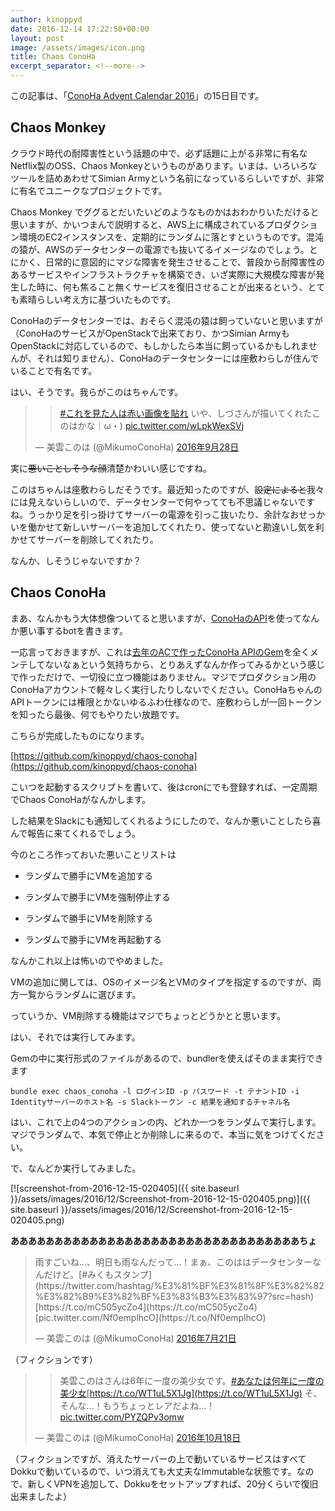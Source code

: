 ```yaml
---
author: kinoppyd
date: 2016-12-14 17:22:50+00:00
layout: post
image: /assets/images/icon.png
title: Chaos ConoHa
excerpt_separator: <!--more-->
---
```


この記事は、「[ConoHa Advent Calendar 2016](http://qiita.com/advent-calendar/2016/conoha)」の15日目です。


## Chaos Monkey


クラウド時代の耐障害性という話題の中で、必ず話題に上がる非常に有名なNetflix製のOSS、Chaos Monkeyというものがあります。いまは、いろいろなツールを詰めあわせてSimian Armyという名前になっているらしいですが、非常に有名でユニークなプロジェクトです。

Chaos Monkey でググるとだいたいどのようなものかはおわかりいただけると思いますが、かいつまんで説明すると、AWS上に構成されているプロダクション環境のEC2インスタンスを、定期的にランダムに落とすというものです。混沌の猿が、AWSのデータセンターの電源でも抜いてるイメージなのでしょう。とにかく、日常的に意図的にマジな障害を発生させることで、普段から耐障害性のあるサービスやインフラストラクチャを構築でき、いざ実際に大規模な障害が発生した時に、何も焦ること無くサービスを復旧させることが出来るという、とても素晴らしい考え方に基づいたものです。

ConoHaのデータセンターでは、おそらく混沌の猿は飼っていないと思いますが（ConoHaのサービスがOpenStackで出来ており、かつSimian ArmyもOpenStackに対応しているので、もしかしたら本当に飼っているかもしれませんが、それは知りません）、ConoHaのデータセンターには座敷わらしが住んでいることで有名です。

はい、そうです。我らがこのはちゃんです。

<!--more-->

<blockquote>

> 
> [#これを見た人は赤い画像を貼れ](https://twitter.com/hashtag/%E3%81%93%E3%82%8C%E3%82%92%E8%A6%8B%E3%81%9F%E4%BA%BA%E3%81%AF%E8%B5%A4%E3%81%84%E7%94%BB%E5%83%8F%E3%82%92%E8%B2%BC%E3%82%8C?src=hash)
いや、しづさんが描いてくれたこのはかな｜ω・) [pic.twitter.com/wLpkWexSVj](https://t.co/wLpkWexSVj)
> 
> 
— 美雲このは (@MikumoConoHa) [2016年9月28日](https://twitter.com/MikumoConoHa/status/780961382564896768)</blockquote>




実に<del>悪いことしそうな顔</del>清楚かわいい感じですね。

このはちゃんは座敷わらしだそうです。最近知ったのですが、<del>設定によると</del>我々には見えないらしいので、データセンターで何やってても不思議じゃないですね。うっかり足を引っ掛けてサーバーの電源を引っこ抜いたり、余計なおせっかいを働かせて新しいサーバーを追加してくれたり、使ってないと勘違いし気を利かせてサーバーを削除してくれたり。

なんか、しそうじゃないですか？



## Chaos ConoHa



まあ、なんかもう大体想像ついてると思いますが、[ConoHaのAPI](https://www.conoha.jp/docs/index.html)を使ってなんか悪い事するbotを書きます。

一応言っておきますが、これは[去年のACで作ったConoHa APIのGem](http://tolarian-academy.net/i-love-conoha-chan-too-much-to-create-gem/)を全くメンテしてないなぁという気持ちから、とりあえずなんか作ってみるかという感じで作っただけで、一切役に立つ機能はありません。マジでプロダクション用のConoHaアカウントで軽々しく実行したりしないでください。ConoHaちゃんのAPIトークンには権限とかないゆるふわ仕様なので、座敷わらしが一回トークンを知ったら最後、何でもやりたい放題です。

こちらが完成したものになります。

[https://github.com/kinoppyd/chaos-conoha](https://github.com/kinoppyd/chaos-conoha)

こいつを起動するスクリプトを書いて、後はcronにでも登録すれば、一定周期でChaos ConoHaがなんかします。

した結果をSlackにも通知してくれるようにしたので、なんか悪いことしたら喜んで報告に来てくれるでしょう。

今のところ作っておいた悪いことリストは




 	
  * ランダムで勝手にVMを追加する

 	
  * ランダムで勝手にVMを強制停止する

 	
  * ランダムで勝手にVMを削除する

 	
  * ランダムで勝手にVMを再起動する



なんかこれ以上は怖いのでやめました。

VMの追加に関しては、OSのイメージ名とVMのタイプを指定するのですが、両方一覧からランダムに選びます。

っていうか、VM削除する機能はマジでちょっとどうかとと思います。

はい、それでは実行してみます。

Gemの中に実行形式のファイルがあるので、bundlerを使えばそのまま実行できます


```shell-session
bundle exec chaos_conoha -l ログインID -p パスワード -t テナントID -i Identityサーバーのホスト名 -s Slackトークン -c 結果を通知するチャネル名

```


はい、これで上の4つのアクションの内、どれか一つをランダムで実行します。マジでランダムで、本気で停止とか削除しに来るので、本当に気をつけてください。

で、なんどか実行してみました。

[![screenshot-from-2016-12-15-020405]({{ site.baseurl }}/assets/images/2016/12/Screenshot-from-2016-12-15-020405.png)]({{ site.baseurl }}/assets/images/2016/12/Screenshot-from-2016-12-15-020405.png)

**あああああああああああああああああああああああああああああああああちょ**



<blockquote>
雨すごいね…、明日も雨なんだって…！まぁ、このははデータセンターなんだけど。[#みくもスタンプ](https://twitter.com/hashtag/%E3%81%BF%E3%81%8F%E3%82%82%E3%82%B9%E3%82%BF%E3%83%B3%E3%83%97?src=hash)[https://t.co/mC505ycZo4](https://t.co/mC505ycZo4)[pic.twitter.com/Nf0emplhcO](https://t.co/Nf0emplhcO)

— 美雲このは (@MikumoConoHa) [2016年7月21日](https://twitter.com/MikumoConoHa/status/755994384500346880)
</blockquote>





（フィクションです）


<blockquote>

> 
> 美雲このはさんは6年に一度の美少女です。[#あなたは何年に一度の美少女](https://twitter.com/hashtag/%E3%81%82%E3%81%AA%E3%81%9F%E3%81%AF%E4%BD%95%E5%B9%B4%E3%81%AB%E4%B8%80%E5%BA%A6%E3%81%AE%E7%BE%8E%E5%B0%91%E5%A5%B3?src=hash)[https://t.co/WT1uL5X1Jg](https://t.co/WT1uL5X1Jg)
そ、そんな…！もうちょっとレアだよね…！ [pic.twitter.com/PYZQPv3omw](https://t.co/PYZQPv3omw)
> 
> 
— 美雲このは (@MikumoConoHa) [2016年10月18日](https://twitter.com/MikumoConoHa/status/788221309138329600)</blockquote>




（フィクションですが、消えたサーバーの上で動いているサービスはすべてDokkuで動いているので、いつ消えても大丈夫なImmutableな状態です。なので、新しくVPNを追加して、Dokkuをセットアップすれば、20分くらいで復旧出来ましたよ）
